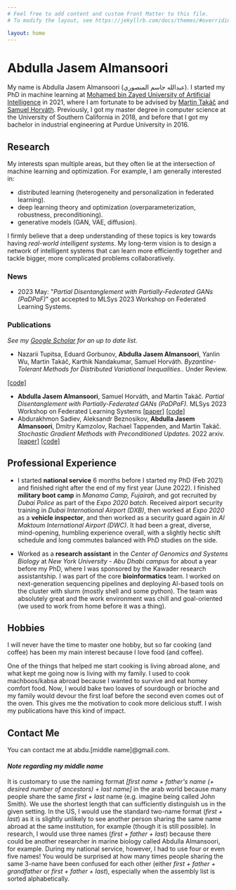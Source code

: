 ```yaml
---
# Feel free to add content and custom Front Matter to this file.
# To modify the layout, see https://jekyllrb.com/docs/themes/#overriding-theme-defaults

layout: home
---
```

<!-- you might think that this comment is useless, but you're wrong my friend.
     It actually guards the next line from being treated as a title, which adds
     an unnecessary path in the header with a long title (try deleting and see for yourself).  -->
# Abdulla Jasem Almansoori

My name is Abdulla Jasem Almansoori (عبدالله جاسم المنصوري). I started my PhD in machine learning at [Mohamed bin Zayed University of Artificial Intelligence](https://mbzuai.ac.ae) in 2021,
where I am fortunate to be advised by [Martin Takáč](https://mtakac.com) and [Samuel Horváth](https://sites.google.com/view/samuelhorvath).
Previously, I got my master degree in computer science at the University of Southern California in 2018, and before that I got my bachelor in industrial engineering at Purdue University in 2016.

## Research
My interests span multiple areas, but they often lie at the intersection of machine learning and optimization. For example, I am generally interested in:
* distributed learning (heterogeneity and personalization in federated learning).
* deep learning theory and optimization (overparameterization, robustness, preconditioning).
* generative models (GAN, VAE, diffusion).

I firmly believe that a deep understanding of these topics is key towards having *real-world intelligent systems*. My long-term vision is to design a network of intelligent systems that can learn more efficiently together and tackle bigger, more complicated problems collaboratively.


### News
* 2023 May: "*Partial Disentanglement with Partially-Federated GANs (PaDPaF)*" got accepted to MLSys 2023 Workshop on Federated Learning Systems.


### Publications
*See my [Google Scholar](https://scholar.google.com/citations?user=J7Qf4ZsAAAAJ) for an up to date list.*

* Nazarii Tupitsa, Eduard Gorbunov, **Abdulla Jasem Almansoori**, Yanlin Wu, Martin Takáč, Karthik Nandakumar, Samuel Horváth.
*Byzantine-Tolerant Methods for Distributed Variational Inequalities..* Under Review.
<!-- [\[paper\]]() -->
[\[code\]](https://github.com/zeligism/vi-robust-agg)
* **Abdulla Jasem Almansoori**, Samuel Horváth, and Martin Takáč.
*Partial Disentanglement with Partially-Federated GANs (PaDPaF).* MLSys 2023 Workshop on Federated Learning Systems
[\[paper\]](https://arxiv.org/abs/2212.03836)
[\[code\]](https://github.com/zeligism/PaDPaF)
* Abdurakhmon Sadiev, Aleksandr Beznosikov, **Abdulla Jasem Almansoori**, Dmitry Kamzolov, Rachael Tappenden, and Martin Takáč.
*Stochastic Gradient Methods with Preconditioned Updates.* 2022 arxiv.
[\[paper\]](https://arxiv.org/abs/2206.00285)
[\[code\]](https://github.com/zeligism/PrecondUpdate)


## Professional Experience
* I started **national service** 6 months before I started my PhD (Feb 2021) and finished right after the end of my first year (June 2022).
I finished **military boot camp** in *Manama Camp, Fujairah*, and got recruited by *Dubai Police* as part of the *Expo 2020 batch*. Received airport security training in *Dubai International Airport (DXB)*, then worked at *Expo 2020* as a **vehicle inspector**, and then worked as a security guard again in *Al Maktoum International Airport (DWC)*.
It had been a great, diverse, mind-opening, humbling experience overall, with a slightly hectic shift schedule and long commutes balanced with PhD studies on the side.

* Worked as a **research assistant** in the *Center of Genomics and Systems Biology* at *New York University - Abu Dhabi campus* for about a year before my PhD, where I was sponsored by the Kawader research assistantship. I was part of the core **bioinformatics** team.
I worked on next-generation sequencing pipelines and deploying AI-based tools on the cluster with slurm (mostly shell and some python).
The team was absolutely great and the work environment was chill and goal-oriented (we used to work from home before it was a thing).


## Hobbies
I will never have the time to master one hobby, but so far cooking (and coffee) has been my main interest because I love food (and coffee).

One of the things that helped me start cooking is living abroad alone, and what kept me going now is living with my family.
I used to cook machboos/kabsa abroad because I wanted to survive and eat homey comfort food.
Now, I would bake two loaves of sourdough or brioche and my family would devour the first loaf before the second even comes out of the oven.
This gives me the motivation to cook more delicious stuff. I wish my publications have this kind of impact.


## Contact Me
You can contact me at abdu.\[middle name\]@gmail.com.
#### *Note regarding my middle name*
It is customary to use the naming format *\[first name + father's name (+ desired number of ancestors) + last name\]* in the arab world because many people share the same *first + last* name (e.g. imagine being called John Smith). We use the shortest length that can sufficiently distinguish us in the given setting. In the US, I would use the standard two-name format (*first + last*) as it is slightly unlikely to see another person sharing the same name abroad at the same institution, for example (though it is still possible). In research, I would use three names (*first + father + last*) because there could be another researcher in marine biology called Abdulla Almansoori, for example. During my national service, however, I had to use four or even five names! You would be surprised at how many times people sharing the same 3-name have been confused for each other (either *first + father + grandfather* or *first + father + last*), especially when the assembly list is sorted alphabetically.
